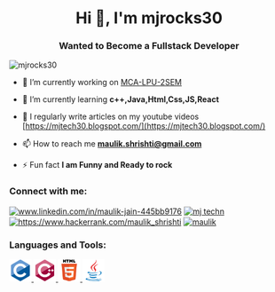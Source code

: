 <h1 align="center">Hi 👋, I'm mjrocks30</h1>
<h3 align="center">Wanted to Become a Fullstack Developer</h3>

<p align="left"> <img src="https://komarev.com/ghpvc/?username=mjrocks30&label=Profile%20views&color=0e75b6&style=flat" alt="mjrocks30" /> </p>

- 🔭 I’m currently working on [MCA-LPU-2SEM](https://github.com/Mjrocks3099/MCA-LPU-2SEM.git)

- 🌱 I’m currently learning **c++,Java,Html,Css,JS,React**

- 📝 I regularly write articles on my youtube videos [https://mjtech30.blogspot.com/](https://mjtech30.blogspot.com/)

- 📫 How to reach me **maulik.shrishti@gmail.com**

- ⚡ Fun fact **I am Funny and Ready to rock**

<h3 align="left">Connect with me:</h3>
<p align="left">
<a href="https://linkedin.com/in/www.linkedin.com/in/maulik-jain-445bb9176" target="blank"><img align="center" src="https://raw.githubusercontent.com/rahuldkjain/github-profile-readme-generator/master/src/images/icons/Social/linked-in-alt.svg" alt="www.linkedin.com/in/maulik-jain-445bb9176" height="30" width="40" /></a>
<a href="https://www.youtube.com/c/mj techn" target="blank"><img align="center" src="https://raw.githubusercontent.com/rahuldkjain/github-profile-readme-generator/master/src/images/icons/Social/youtube.svg" alt="mj techn" height="30" width="40" /></a>
<a href="https://www.hackerrank.com/https://www.hackerrank.com/maulik_shrishti" target="blank"><img align="center" src="https://raw.githubusercontent.com/rahuldkjain/github-profile-readme-generator/master/src/images/icons/Social/hackerrank.svg" alt="https://www.hackerrank.com/maulik_shrishti" height="30" width="40" /></a>
<a href="https://auth.geeksforgeeks.org/user/maulik" target="blank"><img align="center" src="https://raw.githubusercontent.com/rahuldkjain/github-profile-readme-generator/master/src/images/icons/Social/geeks-for-geeks.svg" alt="maulik" height="30" width="40" /></a>
</p>

<h3 align="left">Languages and Tools:</h3>
<p align="left"> <a href="https://www.cprogramming.com/" target="_blank" rel="noreferrer"> <img src="https://raw.githubusercontent.com/devicons/devicon/master/icons/c/c-original.svg" alt="c" width="40" height="40"/> </a> <a href="https://www.w3schools.com/cpp/" target="_blank" rel="noreferrer"> <img src="https://raw.githubusercontent.com/devicons/devicon/master/icons/cplusplus/cplusplus-original.svg" alt="cplusplus" width="40" height="40"/> </a> <a href="https://www.w3.org/html/" target="_blank" rel="noreferrer"> <img src="https://raw.githubusercontent.com/devicons/devicon/master/icons/html5/html5-original-wordmark.svg" alt="html5" width="40" height="40"/> </a> <a href="https://www.java.com" target="_blank" rel="noreferrer"> <img src="https://raw.githubusercontent.com/devicons/devicon/master/icons/java/java-original.svg" alt="java" width="40" height="40"/> </a> </p>
